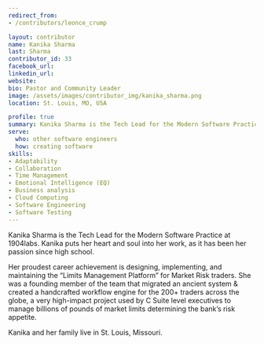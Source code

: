 ```yaml
---
redirect_from:
- /contributors/leonce_crump

layout: contributor
name: Kanika Sharma
last: Sharma
contributor_id: 33
facebook_url: 
linkedin_url: 
website: 
bio: Pastor and Community Leader
image: /assets/images/contributor_img/kanika_sharma.png
location: St. Louis, MO, USA

profile: true
summary: Kanika Sharma is the Tech Lead for the Modern Software Practice at 1904labs.
serve:
  who: other software engineers
  how: creating software
skills:
- Adaptability
- Collaboration
- Time Management
- Emotional Intelligence (EQ)
- Business analysis
- Cloud Computing
- Software Engineering
- Software Testing
---
```

Kanika Sharma is the Tech Lead for the Modern Software Practice at 1904labs. Kanika puts her heart and soul into her work, as it has been her passion since high school.

Her proudest career achievement is designing, implementing, and maintaining the “Limits Management Platform” for Market Risk traders. She was a founding member of the team that migrated an ancient system & created a handcrafted workflow engine for the 200+ traders across the globe, a very high-impact project used by C Suite level executives to manage billions of pounds of market limits determining the bank’s risk appetite.

Kanika and her family live in St. Louis, Missouri.
